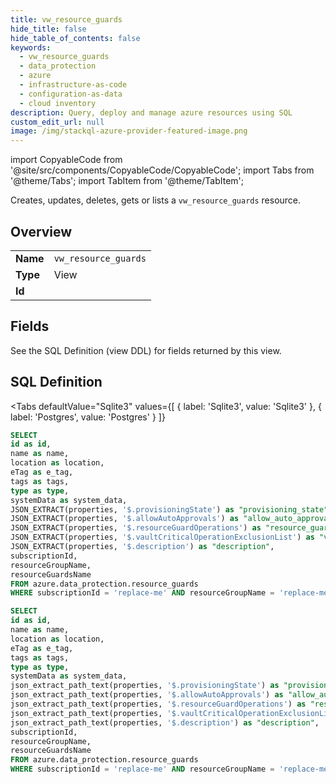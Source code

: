 ```yaml
--- 
title: vw_resource_guards
hide_title: false
hide_table_of_contents: false
keywords:
  - vw_resource_guards
  - data_protection
  - azure
  - infrastructure-as-code
  - configuration-as-data
  - cloud inventory
description: Query, deploy and manage azure resources using SQL
custom_edit_url: null
image: /img/stackql-azure-provider-featured-image.png
---
```


import CopyableCode from '@site/src/components/CopyableCode/CopyableCode';
import Tabs from '@theme/Tabs';
import TabItem from '@theme/TabItem';

Creates, updates, deletes, gets or lists a <code>vw_resource_guards</code> resource.

## Overview
<table><tbody>
<tr><td><b>Name</b></td><td><code>vw_resource_guards</code></td></tr>
<tr><td><b>Type</b></td><td>View</td></tr>
<tr><td><b>Id</b></td><td><CopyableCode code="azure.data_protection.vw_resource_guards" /></td></tr>
</tbody></table>

## Fields

See the SQL Definition (view DDL) for fields returned by this view.

## SQL Definition

<Tabs
defaultValue="Sqlite3"
values={[
{ label: 'Sqlite3', value: 'Sqlite3' },
{ label: 'Postgres', value: 'Postgres' }
]}
>
<TabItem value="Sqlite3">

```sql
SELECT
id as id,
name as name,
location as location,
eTag as e_tag,
tags as tags,
type as type,
systemData as system_data,
JSON_EXTRACT(properties, '$.provisioningState') as "provisioning_state",
JSON_EXTRACT(properties, '$.allowAutoApprovals') as "allow_auto_approvals",
JSON_EXTRACT(properties, '$.resourceGuardOperations') as "resource_guard_operations",
JSON_EXTRACT(properties, '$.vaultCriticalOperationExclusionList') as "vault_critical_operation_exclusion_list",
JSON_EXTRACT(properties, '$.description') as "description",
subscriptionId,
resourceGroupName,
resourceGuardsName
FROM azure.data_protection.resource_guards
WHERE subscriptionId = 'replace-me' AND resourceGroupName = 'replace-me' AND resourceGuardsName = 'replace-me';
```

</TabItem>
<TabItem value="Postgres">

```sql
SELECT
id as id,
name as name,
location as location,
eTag as e_tag,
tags as tags,
type as type,
systemData as system_data,
json_extract_path_text(properties, '$.provisioningState') as "provisioning_state",
json_extract_path_text(properties, '$.allowAutoApprovals') as "allow_auto_approvals",
json_extract_path_text(properties, '$.resourceGuardOperations') as "resource_guard_operations",
json_extract_path_text(properties, '$.vaultCriticalOperationExclusionList') as "vault_critical_operation_exclusion_list",
json_extract_path_text(properties, '$.description') as "description",
subscriptionId,
resourceGroupName,
resourceGuardsName
FROM azure.data_protection.resource_guards
WHERE subscriptionId = 'replace-me' AND resourceGroupName = 'replace-me' AND resourceGuardsName = 'replace-me';
```

</TabItem>
</Tabs>

